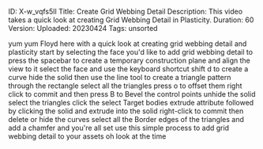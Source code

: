 ID: X-w_vqfs5lI
Title: Create Grid Webbing Detail
Description: This video takes a quick look at creating Grid Webbing Detail in Plasticity.
Duration: 60
Version: 
Uploaded: 20230424
Tags: unsorted

yum yum Floyd here with a quick look at
creating grid webbing detail and
plasticity start by selecting the face
you'd like to add grid webbing detail to
press the spacebar to create a temporary
construction plane and align the view to
it select the face and use the keyboard
shortcut shift d to create a curve hide
the solid then use the line tool to
create a triangle pattern through the
rectangle select all the triangles press
o to offset them right click to commit
and then press B to Bevel the control
points unhide the solid select the
triangles click the select Target bodies
extrude attribute followed by clicking
the solid and extrude into the solid
right-click to commit then delete or
hide the curves select all the Border
edges of the triangles
and add a chamfer and you're all set use
this simple process to add grid webbing
detail to your assets oh look at the
time
